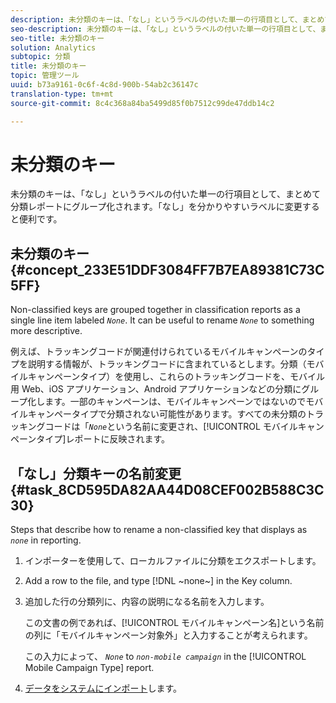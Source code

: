 ```yaml
---
description: 未分類のキーは、「なし」というラベルの付いた単一の行項目として、まとめて分類レポートにグループ化されます。「なし」を分かりやすいラベルに変更すると便利です。
seo-description: 未分類のキーは、「なし」というラベルの付いた単一の行項目として、まとめて分類レポートにグループ化されます。「なし」を分かりやすいラベルに変更すると便利です。
seo-title: 未分類のキー
solution: Analytics
subtopic: 分類
title: 未分類のキー
topic: 管理ツール
uuid: b73a9161-0c6f-4c8d-900b-54ab2c36147c
translation-type: tm+mt
source-git-commit: 8c4c368a84ba5499d85f0b7512c99de47ddb14c2

---
```



# 未分類のキー

未分類のキーは、「なし」というラベルの付いた単一の行項目として、まとめて分類レポートにグループ化されます。「なし」を分かりやすいラベルに変更すると便利です。

## 未分類のキー {#concept_233E51DDF3084FF7B7EA89381C73C5FF}

Non-classified keys are grouped together in classification reports as a single line item labeled *`None`*. It can be useful to rename *`None`* to something more descriptive.

例えば、トラッキングコードが関連付けられているモバイルキャンペーンのタイプを説明する情報が、トラッキングコードに含まれているとします。分類（モバイルキャンペーンタイプ）を使用し、これらのトラッキングコードを、モバイル用 Web、iOS アプリケーション、Android アプリケーションなどの分類にグループ化します。一部のキャンペーンは、モバイルキャンペーンではないのでモバイルキャンペータイプで分類されない可能性があります。すべての未分類のトラッキングコードは「*`None`*&#x200B;という名前に変更され、[!UICONTROL モバイルキャンペーンタイプ]レポートに反映されます。

## 「なし」分類キーの名前変更{#task_8CD595DA82AA44D08CEF002B588C3C30}

<!-- 

t_rename_classification_none.xml

 -->

Steps that describe how to rename a non-classified key that displays as *`none`* in reporting.

1. インポーターを使用して、ローカルファイルに分類をエクスポートします。
1. Add a row to the file, and type [!DNL ~none~] in the Key column.
1. 追加した行の分類列に、内容の説明になる名前を入力します。

   この文書の例であれば、[!UICONTROL モバイルキャンペーン名]という名前の列に「モバイルキャンペーン対象外」と入力することが考えられます。

   この入力によって、 *`None`* to *`non-mobile campaign`* in the [!UICONTROL Mobile Campaign Type] report.
1. [データをシステムにインポート](/help/components/c-classifications2/c-classifications-importer/import-file.md)します。
